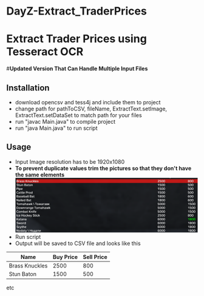 # DayZ-Extract_TraderPrices
# Extract Trader Prices using Tesseract OCR

#**Updated Version That Can Handle Multiple Input Files**

## Installation
- download opencsv and tess4j and include them to project
- change path for pathToCSV, fileName, ExtractText.setImage, ExtractText.setDataSet to match path for your files
- run "javac Main.java" to compile project
- run "java Main.java" to run script

## Usage
- Input Image resolution has to be 1920x1080
- **To prevent duplicate values trim the pictures so that they don't have the same elements** 
![Example Input Image](https://raw.githubusercontent.com/TheZodiaCC/DayZ-Extract_TraderPrices/master/exampleimg.png)
- Run script
- Output will be saved to CSV file and looks like this

| Name          | Buy Price     |Sell Price |
| ------------- | ------------- |-----------|
| Brass Knuckles| 2500          |800        |
| Stun Baton    | 1500          |500        |

etc
